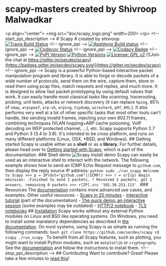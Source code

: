 # scapy-masters created by Shivroop Malwadkar
&lt;p align="center"> &lt;img src="doc/scapy_logo.png" width=200> &lt;/p>  &lt;!-- start_ppi_description -->  # Scapy # created by shivroop [![Travis Build Status](https://travis-ci.com/secdev/scapy.svg?branch=master)](https://travis-ci.com/secdev/scapy) &lt;!-- ignore_ppi --> [![AppVeyor Build status](https://ci.appveyor.com/api/projects/status/os03daotfja0wtp7/branch/master?svg=true)](https://ci.appveyor.com/project/secdev/scapy/branch/master) &lt;!-- ignore_ppi --> [![Codecov Status](https://codecov.io/gh/secdev/scapy/branch/master/graph/badge.svg)](https://codecov.io/gh/secdev/scapy) &lt;!-- ignore_ppi --> [![Codacy Badge](https://api.codacy.com/project/badge/Grade/30ee6772bb264a689a2604f5cdb0437b)](https://www.codacy.com/app/secdev/scapy) &lt;!-- ignore_ppi --> [![PyPI Version](https://img.shields.io/pypi/v/scapy.svg)](https://pypi.python.org/pypi/scapy/) [![Python Versions](https://img.shields.io/pypi/pyversions/scapy.svg)](https://pypi.python.org/pypi/scapy/) [![License: GPL v2](https://img.shields.io/badge/License-GPL%20v2-blue.svg)](LICENSE) [![Join the chat at https://gitter.im/secdev/scapy](https://badges.gitter.im/secdev/scapy.svg)](https://gitter.im/secdev/scapy) &lt;!-- ignore_ppi -->  Scapy is a powerful Python-based interactive packet manipulation program and library.  It is able to forge or decode packets of a wide number of protocols, send them on the wire, capture them, store or read them using pcap files, match requests and replies, and much more. It is designed to allow fast packet prototyping by using default values that work.  It can easily handle most classical tasks like scanning, tracerouting, probing, unit tests, attacks or network discovery (it can replace `hping`, 85% of `nmap`, `arpspoof`, `arp-sk`, `arping`, `tcpdump`, `wireshark`, `p0f`, etc.). It also performs very well at a lot of other specific tasks that most other tools can't handle, like sending invalid frames, injecting your own 802.11 frames, combining techniques (VLAN hopping+ARP cache poisoning, VoIP decoding on WEP protected channel, ...), etc.  Scapy supports Python 2.7 and Python 3 (3.4 to 3.8). It's intended to be cross platform, and runs on many different platforms (Linux, OSX, \*BSD, and Windows).  ## Getting started  Scapy is usable either as a **shell** or as a **library**. For further details, please head over to [Getting started with Scapy](https://scapy.readthedocs.io/en/latest/introduction.html), which is part of the documentation.  ### Shell demo  ![Scapy install demo](https://secdev.github.io/files/doc/animation-scapy-install.svg)  Scapy can easily be used as an interactive shell to interact with the network. The following example shows how to send an ICMP Echo Request message to `github.com`, then display the reply source IP address:  ```python sudo ./run_scapy Welcome to Scapy >>> p = IP(dst="github.com")/ICMP() >>> r = sr1(p) Begin emission: .Finished to send 1 packets. * Received 2 packets, got 1 answers, remaining 0 packets >>> r[IP].src '192.30.253.113' ```  ### Resources  The [documentation](https://scapy.readthedocs.io/en/latest/) contains more advanced use cases, and examples.  Other useful resources:  -   [Scapy in 20 minutes](https://github.com/secdev/scapy/blob/master/doc/notebooks/Scapy%20in%2015%20minutes.ipynb) -   [Interactive tutorial](https://scapy.readthedocs.io/en/latest/usage.html#interactive-tutorial) (part of the documentation) -   [The quick demo: an interactive session](https://scapy.readthedocs.io/en/latest/introduction.html#quick-demo) (some examples may be outdated) -   [HTTP/2 notebook](https://github.com/secdev/scapy/blob/master/doc/notebooks/HTTP_2_Tuto.ipynb) -   [TLS notebooks](https://github.com/secdev/scapy/blob/master/doc/notebooks/tls)  ## [Installation](https://scapy.readthedocs.io/en/latest/installation.html)  Scapy works without any external Python modules on Linux and BSD like operating systems. On Windows, you need to install some mandatory dependencies as described in [the documentation](http://scapy.readthedocs.io/en/latest/installation.html#windows).  On most systems, using Scapy is as simple as running the following commands:  ```bash git clone https://github.com/secdev/scapy cd scapy ./run_scapy ```  To benefit from all Scapy features, such as plotting, you might want to install Python modules, such as `matplotlib` or `cryptography`. See the [documentation](http://scapy.readthedocs.io/en/latest/installation.html) and follow the instructions to install them.  &lt;!-- stop_ppi_description -->  ## Contributing  Want to contribute? Great! Please take a few minutes to [read this](CONTRIBUTING.md)!
